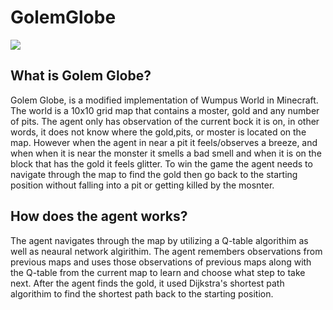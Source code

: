 # GolemGlobe

![](https://www.ics.uci.edu/~wschallo/golemGlobe.png)

## What is Golem Globe?

Golem Globe, is a modified implementation of Wumpus World in Minecraft. The world is a 10x10 grid map that contains a moster, gold and any number of pits. The agent only has observation of the current bock it is on, in other words, it does not know where the gold,pits, or moster is located on the map. However when the agent in near a pit it feels/observes a breeze, and when when it is near the monster it smells a bad smell and when it is on the block that has the gold it feels glitter. To win the game the agent needs to navigate through the map to find the gold then go back to the starting position without falling into a pit or getting killed by the mosnter. 

## How does the agent works? 
The agent navigates through the map by utilizing a Q-table algorithim as well as neaural network algirithim. The agent remembers observations from previous maps and uses those observations of previous maps along with the Q-table from the current map to learn and choose what step to take next. After the agent finds the gold, it used Dijkstra's shortest path algorithim to find the shortest path back to the starting position.

